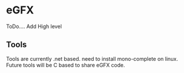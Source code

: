 # eGFX

ToDo.... Add High level

## Tools

Tools are currently .net based.   need to install mono-complete on linux.    Future tools will be C based to share eGFX code.



